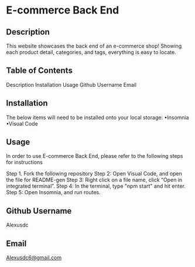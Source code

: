 # E-commerce Back End 
  ## Description 
  This website showcases the back end of an e-commerce shop! Showing each product detail, categories, and tags, everything is easy to locate.
  ## Table of Contents 
  Description 
  Installation 
  Usage 
  Github Username 
  Email
  ## Installation 
  The below items will need to be installed onto your local storage: 
  •Insomnia
  •Visual Code 
  ## Usage 
  In order to use E-commerce Back End, please refer to the following steps for instructions 
  
  Step 1. Fork the following repository 
  Step 2: Open Visual Code, and open the file for README-gen 
  Step 3: Right click on a file name, click “Open in integrated terminal”. Step 4: In the terminal, type "npm start" and hit enter. Step 5: Open Insomnia, and run routes.
  ## Github Username 
  Alexusdc
  ## Email
  Alexusdc6@gmail.com